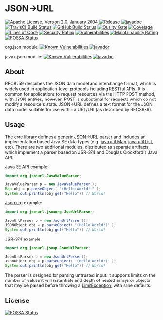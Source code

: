 # JSON->URL
[![Apache License, Version 2.0, January 2004](https://img.shields.io/github/license/jsonurl/jsonurl-java.svg?label=License)](https://www.apache.org/licenses/LICENSE-2.0)
[![Release](https://img.shields.io/github/release/jsonurl/jsonurl-java.svg?label=Release)](https://search.maven.org/search?q=g:org.jsonurl)
[![javadoc](https://javadoc.io/badge2/org.jsonurl/jsonurl-core/javadoc.svg)](https://javadoc.io/doc/org.jsonurl/jsonurl-core)
[![TravisCI Build Status](https://travis-ci.com/jsonurl/jsonurl-java.svg?branch=master)](https://travis-ci.com/jsonurl/jsonurl-java)
[![GitHub Build Status](https://github.com/jsonurl/jsonurl-java/workflows/ci/badge.svg?branch=master)](https://github.com/jsonurl/jsonurl-java/actions?query=workflow%3Aci)
[![Quality Gate](https://sonarcloud.io/api/project_badges/measure?project=jsonurl_jsonurl-java&metric=alert_status)](https://sonarcloud.io/dashboard?id=jsonurl_jsonurl-java)
[![Coverage](https://sonarcloud.io/api/project_badges/measure?project=jsonurl_jsonurl-java&metric=coverage)](https://sonarcloud.io/dashboard?id=jsonurl_jsonurl-java)
[![Lines of Code](https://sonarcloud.io/api/project_badges/measure?project=jsonurl_jsonurl-java&metric=ncloc)](https://sonarcloud.io/dashboard?id=jsonurl_jsonurl-java)
[![Security Rating](https://sonarcloud.io/api/project_badges/measure?project=jsonurl_jsonurl-java&metric=security_rating)](https://sonarcloud.io/dashboard?id=jsonurl_jsonurl-java)
[![Vulnerabilities](https://sonarcloud.io/api/project_badges/measure?project=jsonurl_jsonurl-java&metric=vulnerabilities)](https://sonarcloud.io/dashboard?id=jsonurl_jsonurl-java)
[![Maintainability Rating](https://sonarcloud.io/api/project_badges/measure?project=jsonurl_jsonurl-java&metric=sqale_rating)](https://sonarcloud.io/dashboard?id=jsonurl_jsonurl-java)
[![FOSSA Status](https://app.fossa.io/api/projects/git%2Bgithub.com%2Fjsonurl%2Fjsonurl-java.svg?type=shield)](https://app.fossa.io/projects/git%2Bgithub.com%2Fjsonurl%2Fjsonurl-java?ref=badge_shield)

org.json module: [![Known Vulnerabilities](https://snyk.io/test/github/jsonurl/jsonurl-java/badge.svg?targetFile=module/jsonurl-jsonorg/pom.xml)](https://snyk.io/test/github/jsonurl/jsonurl-java?targetFile=module/jsonurl-jsonorg/pom.xml)
[![javadoc](https://javadoc.io/badge2/org.jsonurl/jsonurl-jsonorg/javadoc.svg)](https://javadoc.io/doc/org.jsonurl/jsonurl-jsonorg)

javax.json module: [![Known Vulnerabilities](https://snyk.io/test/github/jsonurl/jsonurl-java/badge.svg?targetFile=module/jsonurl-jsr374/pom.xml)](https://snyk.io/test/github/jsonurl/jsonurl-java?targetFile=module/jsonurl-jsr374/pom.xml)
[![javadoc](https://javadoc.io/badge2/org.jsonurl/jsonurl-jsr374/javadoc.svg)](https://javadoc.io/doc/org.jsonurl/jsonurl-jsr374) 

## About
RFC8259 describes the JSON data model and interchange format, which is widely
used in application-level protocols including RESTful APIs. It is common for
applications to request resources via the HTTP POST method, with JSON entities,
however, POST is suboptimal for requests which do not modify a resource's
state. JSON->URL defines a text format for the JSON data model suitable for use
within a URL/URI (as described by RFC3986).

## Usage
The core library defines a [generic][java-generic] [JSON->URL parser][parser]
and includes an implementation based Java SE data types (e.g.
[java.util.Map][java-map], [java.util.List][java-list], etc).
There are two additional modules, distributed as separate artifacts, which
implement a parser based on JSR-374 and Douglas Crockford's Java API.

Java SE API example:

```java
import org.jsonurl.JavaValueParser;

JavaValueParser p = new JavaValueParser();
Map obj = p.parseObject( "(Hello:World!)" );
System.out.println(obj.get("Hello")) // World!
```

[Json.org][jsonorg-parser] example:

```java
import org.jsonurl.jsonorg.JsonUrlParser;

JsonUrlParser p = new JsonUrlParser();
JSONObject obj = p.parseObject( "(Hello:World!)" );
System.out.println(obj.get("Hello")) // World!
```

[JSR-374][jsr374-parser] example:

```java
import org.jsonurl.jsonp.JsonUrlParser;

JsonUrlParser p = new JsonUrlParser();
JsonObject obj = p.parseObject( "(Hello:World!)" );
System.out.println(obj.get("Hello")) // World!
```

The parser is designed for parsing untrusted input. It supports limits on
the number of values it will instantiate and depth of nested arrays or objects
that may be parsed before throwing a [LimitException][limit-exception], with
sane defaults.

## License
[![FOSSA Status](https://app.fossa.io/api/projects/git%2Bgithub.com%2Fjsonurl%2Fjsonurl-java.svg?type=large)](https://app.fossa.io/projects/git%2Bgithub.com%2Fjsonurl%2Fjsonurl-java?ref=badge_large)

[java-generic]: https://docs.oracle.com/javase/tutorial/java/generics/types.html
[parser]: module/jsonurl-core/src/main/java/org/jsonurl/Parser.java
[limit-exception]: module/jsonurl-core/src/main/java/org/jsonurl/LimitException.java
[jsonorg-parser]: module/jsonurl-jsonorg/src/main/java/org/jsonurl/jsonorg/JsonUrlParser.java
[jsr374-parser]: module/jsonurl-jsr374/src/main/java/org/jsonurl/jsonp/JsonUrlParser.java
[java-map]: https://docs.oracle.com/javase/8/docs/api/java/util/Map.html
[java-list]: https://docs.oracle.com/javase/8/docs/api/java/util/List.html

